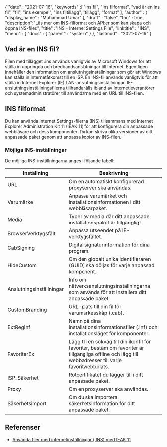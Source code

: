 {
  "date" : "2021-07-16",
  "keywords" :[ "ins fil", "ins filformat", "vad är en ins fil", "fil", "ins exempel", "ins filtillägg", "tillägg", "format" ],
  "author" : {
    "display_name" : "Muhammad Umar"
},
  "draft" : "false",
  "toc" : true,
  "description":"Läs mer om INS-filformat och API:er som kan skapa och öppna INS-filer.",
  "title" :"INS - Internet Settings File",
  "linktitle" : "INS",
  "menu" : {
    "docs" : {
      "parent" : "system"
}
},
  "lastmod" : "2021-07-16"
}

## Vad är en INS fil?

Filen med tillägget .ins används vanligtvis av Microsoft Windows för att ställa in uppringda och bredbandsanslutningar till Internet. Egentligen innehåller den information om anslutningsinställningar som gör att Windows kan ställa in Internetåtkomst till en ISP. En INS-fil används vanligtvis för att ställa in Internet Explorer (IE) LAN-anslutningsinställningar. IE-anslutningsinställningsfilerna tillhandahålls ibland av Internetleverantörer och systemadministratörer till användarna med en URL till INS-filen.

## INS filformat
Du kan använda Internet Settings-filerna (INS) tillsammans med Internet Explorer Administration Kit 11 (IEAK 11) för att konfigurera din anpassade webbläsare och dess komponenter. Du kan skriva olika versioner av ditt anpassade paket genom att anpassa kopior av INS-filen.

### Möjliga INS-inställningar
De möjliga INS-inställningarna anges i följande tabell:

| Inställning | Beskrivning |
-----|---------|
| URL | Om en automatiskt konfigurerad proxyserver ska användas. |
| Varumärke | Anpassa varumärket och installationsinformationen i ditt webbläsarpaket. |
| Media | Typer av media där ditt anpassade installationspaket är tillgängligt. |
| BrowserVerktygsfält | Anpassa utseendet på IE-verktygsfältet. |
| CabSigning | Digital signaturinformation för dina program. |
| HideCustom | Om den globalt unika identifieraren (GUID) ska döljas för varje anpassad komponent. |
| Anslutningsinställningar | Info om nätverksanslutningsinställningarna som används för att installera ditt anpassade paket. |
| CustomBranding | URL-plats till din fil för varumärkesskåp (.cab). |
| ExtRegInf | Namn på dina installationsinformationsfiler (.inf) och installationsläget för komponenter. |
| FavoriterEx | Lägg till en sökväg till din ikonfil för favoriter, bestäm om favoriter är tillgängliga offline och lägg till webbadresser till varje favoritwebbplats. |
| ISP_Säkerhet | Rotcertifikatet du lägger till i ditt anpassade paket. |
| Proxy | Om en proxyserver ska användas. |
| Säkerhetsimport | Om du ska importera säkerhetsinformation för ditt anpassade paket. |




## Referenser

* [Använda filer med internetinställningar (.INS) med IEAK 11](https://learn.microsoft.com/en-us/internet-explorer/ie11-ieak/using-internet-settings-ins-files)


